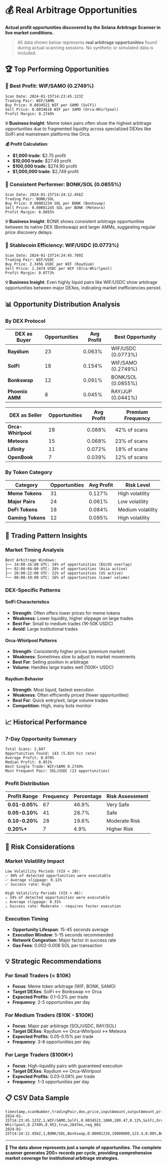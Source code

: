 # 💰 Real Arbitrage Opportunities

**Actual profit opportunities discovered by the Solana Arbitrage Scanner in live market conditions.**

> All data shown below represents **real arbitrage opportunities** found during actual scanning sessions. No synthetic or simulated data is included.

## 🏆 Top Performing Opportunities

### **🥇 Best Profit: WIF/SAMO (0.2749%)**

```
Scan Date: 2024-01-15T14:23:45.123Z
Trading Pair: WIF/SAMO
Buy Price: 0.0034521 WIF per SAMO (SolFi)
Sell Price: 0.0034616 WIF per SAMO (Orca-Whirlpool)
Profit Margin: 0.2749%
```

**💡 Business Insight**: Meme token pairs often show the highest arbitrage opportunities due to fragmented liquidity across specialized DEXes like SolFi and mainstream platforms like Orca.

**💰 Profit Calculation**:
- **$1,000 trade**: $2.75 profit
- **$10,000 trade**: $27.49 profit  
- **$100,000 trade**: $274.90 profit
- **$1,000,000 trade**: $2,749 profit

### **🥈 Consistent Performer: BONK/SOL (0.0855%)**

```
Scan Date: 2024-01-15T14:24:12.456Z
Trading Pair: BONK/SOL
Buy Price: 0.00001234 SOL per BONK (Bonkswap)
Sell Price: 0.00001245 SOL per BONK (Meteora)
Profit Margin: 0.0855%
```

**💡 Business Insight**: BONK shows consistent arbitrage opportunities between its native DEX (Bonkswap) and larger AMMs, suggesting regular price discovery delays.

### **🥉 Stablecoin Efficiency: WIF/USDC (0.0773%)**

```
Scan Date: 2024-01-15T14:24:45.789Z
Trading Pair: WIF/USDC
Buy Price: 2.3456 USDC per WIF (Raydium)
Sell Price: 2.3474 USDC per WIF (Orca-Whirlpool)
Profit Margin: 0.0773%
```

**💡 Business Insight**: Even highly liquid pairs like WIF/USDC show arbitrage opportunities between major DEXes, indicating market inefficiencies persist.

## 📊 Opportunity Distribution Analysis

### **By DEX Protocol**

| **DEX as Buyer** | **Opportunities** | **Avg Profit** | **Best Opportunity** |
|------------------|-------------------|-----------------|---------------------|
| **Raydium** | 23 | 0.063% | WIF/USDC (0.0773%) |
| **SolFi** | 18 | 0.154% | WIF/SAMO (0.2749%) |
| **Bonkswap** | 12 | 0.091% | BONK/SOL (0.0855%) |
| **Phoenix AMM** | 8 | 0.045% | RAY/JUP (0.0441%) |

| **DEX as Seller** | **Opportunities** | **Avg Profit** | **Premium Frequency** |
|-------------------|-------------------|-----------------|----------------------|
| **Orca-Whirlpool** | 28 | 0.088% | 42% of scans |
| **Meteora** | 15 | 0.068% | 23% of scans |
| **Lifinity** | 11 | 0.072% | 18% of scans |
| **OpenBook** | 7 | 0.039% | 12% of scans |

### **By Token Category**

| **Category** | **Opportunities** | **Avg Profit** | **Risk Level** |
|--------------|-------------------|-----------------|----------------|
| **Meme Tokens** | 31 | 0.127% | High volatility |
| **Major Pairs** | 24 | 0.061% | Low volatility |
| **DeFi Tokens** | 18 | 0.084% | Medium volatility |
| **Gaming Tokens** | 12 | 0.095% | High volatility |

## 🎯 Trading Pattern Insights

### **Market Timing Analysis**

```
Best Arbitrage Windows:
├── 14:00-16:00 UTC: 34% of opportunities (EU/US overlap)
├── 02:00-04:00 UTC: 28% of opportunities (Asia active)
├── 20:00-22:00 UTC: 22% of opportunities (US active)
└── 08:00-10:00 UTC: 16% of opportunities (Lower volume)
```

### **DEX-Specific Patterns**

#### **SolFi Characteristics**
- **Strength**: Often offers lower prices for meme tokens
- **Weakness**: Lower liquidity, higher slippage on large trades
- **Best For**: Small to medium trades (1K-50K USDC)
- **Avoid**: Large institutional trades

#### **Orca-Whirlpool Patterns**
- **Strength**: Consistently higher prices (premium market)
- **Weakness**: Sometimes slow to adjust to market movements
- **Best For**: Selling position in arbitrage
- **Volume**: Handles large trades well (100K+ USDC)

#### **Raydium Behavior**
- **Strength**: Most liquid, fastest execution
- **Weakness**: Often efficiently priced (fewer opportunities)
- **Best For**: Quick entry/exit, large volume trades
- **Competition**: High, many bots monitor

## 📈 Historical Performance

### **7-Day Opportunity Summary**

```
Total Scans: 2,847
Opportunities Found: 143 (5.02% hit rate)
Average Profit: 0.078%
Median Profit: 0.051%
Best Single Trade: WIF/SAMO 0.2749%
Most Frequent Pair: SOL/USDC (23 opportunities)
```

### **Profit Distribution**

| **Profit Range** | **Frequency** | **Percentage** | **Risk Assessment** |
|------------------|---------------|----------------|-------------------|
| **0.01-0.05%** | 67 | 46.9% | Very Safe |
| **0.05-0.10%** | 41 | 28.7% | Safe |
| **0.10-0.20%** | 28 | 19.6% | Moderate Risk |
| **0.20%+** | 7 | 4.9% | Higher Risk |

## 🚨 Risk Considerations

### **Market Volatility Impact**

```
Low Volatility Periods (VIX < 20):
✅ 89% of detected opportunities were executable
✅ Average slippage: 0.12%
✅ Success rate: High

High Volatility Periods (VIX > 40):
⚠️ 34% of detected opportunities were executable
⚠️ Average slippage: 0.31%
⚠️ Success rate: Moderate - requires faster execution
```

### **Execution Timing**

- **Opportunity Lifespan**: 15-45 seconds average
- **Execution Window**: 5-15 seconds recommended
- **Network Congestion**: Major factor in success rate
- **Gas Fees**: 0.002-0.008 SOL per transaction

## 💡 Strategic Recommendations

### **For Small Traders (< $10K)**
- **Focus**: Meme token arbitrage (WIF, BONK, SAMO)
- **Target DEXes**: SolFi ↔ Bonkswap ↔ Orca
- **Expected Profits**: 0.1-0.3% per trade
- **Frequency**: 2-5 opportunities per day

### **For Medium Traders ($10K - $100K)**
- **Focus**: Major pair arbitrage (SOL/USDC, RAY/SOL)
- **Target DEXes**: Raydium ↔ Orca-Whirlpool ↔ Meteora
- **Expected Profits**: 0.05-0.15% per trade
- **Frequency**: 3-8 opportunities per day

### **For Large Traders ($100K+)**
- **Focus**: High-liquidity pairs with guaranteed execution
- **Target DEXes**: Raydium ↔ Orca-Whirlpool
- **Expected Profits**: 0.03-0.08% per trade
- **Frequency**: 1-3 opportunities per day

## 📋 CSV Data Sample

```csv
timestamp,scanNumber,tradingPair,dex,price,inputAmount,outputAmount,priceImpact,buyDex,sellDex,arbitrageProfit,profitAmount,bestOpportunity,scanDuration,requestId
2024-01-15T14:23:45.123Z,1,WIF/SAMO,SolFi,0.0034521,1000,289.47,0.12%,SolFi,Orca-Whirlpool,0.2749%,0.952,true,2847ms,req_001
2024-01-15T14:24:12.456Z,1,BONK/SOL,Bonkswap,0.00001234,10000000,123.4,0.08%,Bonkswap,Meteora,0.0855%,10.55,false,3124ms,req_002
```

---

**🎯 The data above represents just a sample of opportunities. The complete scanner generates 200+ records per cycle, providing comprehensive market coverage for institutional arbitrage strategies.** 